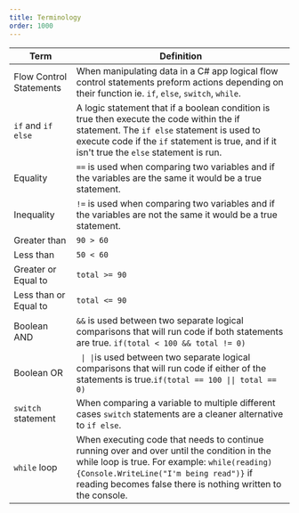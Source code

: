 ```yaml
---
title: Terminology
order: 1000
---
```


| Term                    | Definition                                                                                                                                                                                                                                            |
| ----------------------- | ----------------------------------------------------------------------------------------------------------------------------------------------------------------------------------------------------------------------------------------------------- |
| Flow Control Statements | When manipulating data in a C# app logical flow control statements preform actions depending on their function ie. `if`, `else`, `switch`, `while`.                                                                                                   |
| `if` and `if else`      | A logic statement that if a boolean condition is true then execute the code within the if statement. The `if else` statement is used to execute code if the `if` statement is true, and if it isn't true the `else` statement is run.                 |
| Equality                | `==` is used when comparing two variables and if the variables are the same it would be a true statement.                                                                                                                                             |
| Inequality              | `!=` is used when comparing two variables and if the variables are not the same it would be a true statement.                                                                                                                                         |
| Greater than            | `90 > 60`                                                                                                                                                                                                                                             |
| Less than               | `50 < 60`                                                                                                                                                                                                                                             |
| Greater or Equal to     | `total >= 90`                                                                                                                                                                                                                                         |
| Less than or Equal to   | `total <= 90`                                                                                                                                                                                                                                         |
| Boolean AND             | `&&` is used between two separate logical comparisons that will run code if both statements are true. `if(total < 100 && total != 0)`                                                                                                                 |
| Boolean OR              | ` \| \|`is used between two separate logical comparisons that will run code if either of the statements is true.`if(total == 100 \|\| total == 0)`                                                                                                    |
| `switch` statement      | When comparing a variable to multiple different cases `switch` statements are a cleaner alternative to `if else`.                                                                                                                                     |
| `while` loop            | When executing code that needs to continue running over and over until the condition in the while loop is true. For example: `while(reading) {Console.WriteLine("I'm being read")}` if reading becomes false there is nothing written to the console. |

